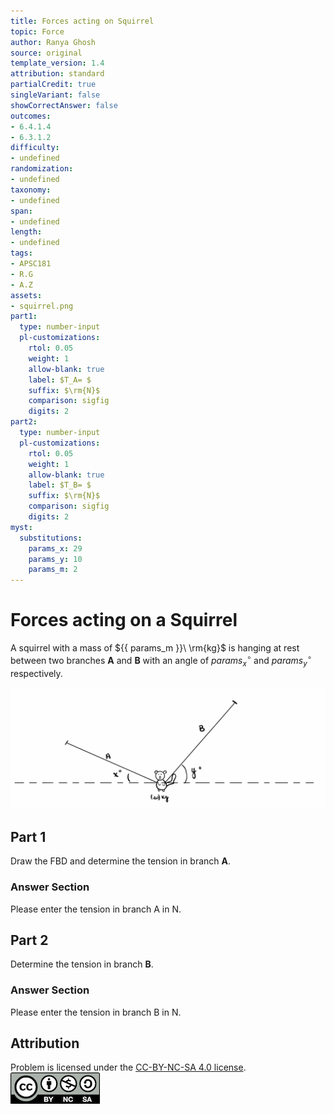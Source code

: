 ```yaml
---
title: Forces acting on Squirrel
topic: Force
author: Ranya Ghosh
source: original
template_version: 1.4
attribution: standard
partialCredit: true
singleVariant: false
showCorrectAnswer: false
outcomes:
- 6.4.1.4
- 6.3.1.2
difficulty:
- undefined
randomization:
- undefined
taxonomy:
- undefined
span:
- undefined
length:
- undefined
tags:
- APSC181
- R.G
- A.Z
assets:
- squirrel.png
part1:
  type: number-input
  pl-customizations:
    rtol: 0.05
    weight: 1
    allow-blank: true
    label: $T_A= $
    suffix: $\rm{N}$
    comparison: sigfig
    digits: 2
part2:
  type: number-input
  pl-customizations:
    rtol: 0.05
    weight: 1
    allow-blank: true
    label: $T_B= $
    suffix: $\rm{N}$
    comparison: sigfig
    digits: 2
myst:
  substitutions:
    params_x: 29
    params_y: 10
    params_m: 2
---
```

# Forces acting on a Squirrel
A squirrel with a mass of ${{ params_m }}\ \rm{kg}$ is hanging at rest between two branches **A** and **B** with an angle of ${{ params_x}}^{\circ}$ and ${{ params_y }}^{\circ}$ respectively.
<br>

<img src="squirrel.png" width=600>

## Part 1

Draw the FBD and determine the tension in branch **A**.

### Answer Section

Please enter the tension in branch A in N.

## Part 2

Determine the tension in branch **B**.

### Answer Section

Please enter the tension in branch B in N.

## Attribution

Problem is licensed under the [CC-BY-NC-SA 4.0 license](https://creativecommons.org/licenses/by-nc-sa/4.0/).<br> ![The Creative Commons 4.0 license requiring attribution-BY, non-commercial-NC, and share-alike-SA license.](https://raw.githubusercontent.com/firasm/bits/master/by-nc-sa.png)